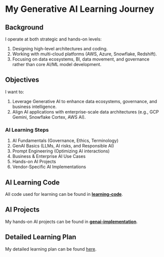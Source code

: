 # My Generative AI Learning Journey

## Background
I operate at both strategic and hands-on levels:
1. Designing high-level architectures and coding.
2. Working with multi-cloud platforms (AWS, Azure, Snowflake, Redshift).
3. Focusing on data ecosystems, BI, data movement, and governance rather than core AI/ML model development.

## Objectives
I want to:
1. Leverage Generative AI to enhance data ecosystems, governance, and business intelligence.
2. Align AI applications with enterprise-scale data architectures (e.g., GCP Gemini, Snowflake Cortex, AWS AI).

### AI Learning Steps
1. AI Fundamentals (Governance, Ethics, Terminology)
2. GenAI Basics (LLMs, AI risks, and Responsible AI)
3. Prompt Engineering (Optimizing AI interactions)
4. Business & Enterprise AI Use Cases
5. Hands-on AI Projects
6. Vendor-Specific AI Implementations

## AI Learning Code
All code used for learning can be found in **[learning-code](https://github.com/surajkandukuri/genai-learning/tree/main/learning-code)**.

## AI Projects
My hands-on AI projects can be found in **[genai-implementation](https://github.com/surajkandukuri/genai-implementation/)**.

## Detailed Learning Plan
My detailed learning plan can be found [here](./docs/plan-detail.html).
